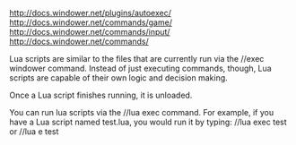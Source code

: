 http://docs.windower.net/plugins/autoexec/
http://docs.windower.net/commands/game/
http://docs.windower.net/commands/input/
http://docs.windower.net/commands/

Lua scripts are similar to the files that are currently run via the //exec windower command.  Instead of just executing commands, though, Lua scripts are capable of their own logic and decision making.

Once a Lua script finishes running, it is unloaded.

You can run lua scripts via the //lua exec command.  For example, if you have a Lua script named test.lua, you would run it by typing:
//lua exec test
or
//lua e test
